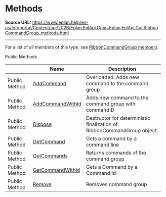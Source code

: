 # Methods

**Source URL:** https://www.eplan.help/en-us/Infoportal/Content/api/2026/Eplan.EplApi.Guiu~Eplan.EplApi.Gui.RibbonCommandGroup_methods.html

---

For a list of all members of this type, see [RibbonCommandGroup members](Eplan.EplApi.Guiu~Eplan.EplApi.Gui.RibbonCommandGroup_members.html).

Public Methods

|  | Name | Description |
| --- | --- | --- |
| Public Method | [AddCommand](Eplan.EplApi.Guiu~Eplan.EplApi.Gui.RibbonCommandGroup~AddCommand.html) | Overloaded. Adds new command to the command group |
| Public Method | [AddCommandWithId](Eplan.EplApi.Guiu~Eplan.EplApi.Gui.RibbonCommandGroup~AddCommandWithId.html) | Adds new command to the command group with commandID |
| Public Method | [Dispose](Eplan.EplApi.Guiu~Eplan.EplApi.Gui.RibbonCommandGroup~Dispose().html) | Destructor for deterministic finalization of RibbonCommandGroup object. |
| Public Method | [GetCommand](Eplan.EplApi.Guiu~Eplan.EplApi.Gui.RibbonCommandGroup~GetCommand.html) | Gets a command by a command line |
| Public Method | [GetCommands](Eplan.EplApi.Guiu~Eplan.EplApi.Gui.RibbonCommandGroup~GetCommands.html) | Returns commands of the command group |
| Public Method | [GetCommandWithId](Eplan.EplApi.Guiu~Eplan.EplApi.Gui.RibbonCommandGroup~GetCommandWithId.html) | Gets a Command by a Command Id |
| Public Method | [Remove](Eplan.EplApi.Guiu~Eplan.EplApi.Gui.RibbonCommandGroup~Remove.html) | Removes command group |


